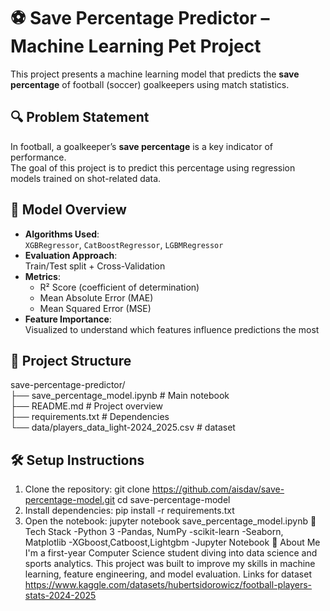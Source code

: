 # ⚽ Save Percentage Predictor – Machine Learning Pet Project

This project presents a machine learning model that predicts the **save percentage** of football (soccer) goalkeepers using match statistics.

## 🔍 Problem Statement

In football, a goalkeeper’s **save percentage** is a key indicator of performance.  
The goal of this project is to predict this percentage using regression models trained on shot-related data.

## 🧠 Model Overview

- **Algorithms Used**:  
  `XGBRegressor`, `CatBoostRegressor`, `LGBMRegressor`
- **Evaluation Approach**:  
  Train/Test split + Cross-Validation
- **Metrics**:  
  - R² Score (coefficient of determination)  
  - Mean Absolute Error (MAE)  
  - Mean Squared Error (MSE)
- **Feature Importance**:  
  Visualized to understand which features influence predictions the most

## 📁 Project Structure

save-percentage-predictor/  
├── save_percentage_model.ipynb # Main notebook  
├── README.md # Project overview  
├── requirements.txt # Dependencies  
└── data/players_data_light-2024_2025.csv # dataset  

## 🛠️ Setup Instructions

1. Clone the repository:
   git clone https://github.com/aisdav/save-percentage-model.git
   cd save-percentage-model
2. Install dependencies:
   pip install -r requirements.txt
3. Open the notebook:
  jupyter notebook save_percentage_model.ipynb
🧰 Tech Stack
-Python 3
-Pandas, NumPy
-scikit-learn
-Seaborn, Matplotlib
-XGboost,Catboost,Lightgbm
-Jupyter Notebook
🙋 About Me
I'm a first-year Computer Science student diving into data science and sports analytics. This project was built to improve my skills in machine learning, feature engineering, and model evaluation.
Links for dataset https://www.kaggle.com/datasets/hubertsidorowicz/football-players-stats-2024-2025
